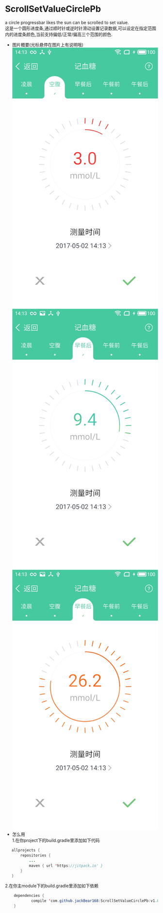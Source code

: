 # ScrollSetValueCirclePb
a circle progressbar likes the sun can be scrolled to set value.<br>
这是一个圆形进度条,通过顺时针或逆时针滑动设置记录数据,可以设定在指定范围内的进度条颜色,当前支持偏低/正常/偏高三个范围的颜色.<br>
* 图片概要(光标悬停在图片上有说明哦)<br>
![](https://github.com/jackbear168/ScrollSetValueCirclePb/raw/master/low.jpg "偏低")
![](https://github.com/jackbear168/ScrollSetValueCirclePb/raw/master/normal.jpg "正常")
![](https://github.com/jackbear168/ScrollSetValueCirclePb/raw/master/high.jpg "偏高")
* 怎么用<br>
1.在你project下的build.gradle里添加如下代码<br>
 ```Java
 	allprojects {
		repositories {
			...
			maven { url 'https://jitpack.io' }
		}
	}
```
2.在你主module下的build.gradle里添加如下依赖<br>
```Java
	dependencies {
	        compile 'com.github.jackBear168:ScrollSetValueCirclePb:v1.0'
	}
```




